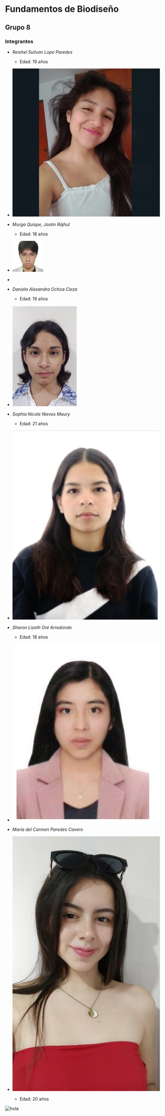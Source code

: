# Fundamentos de Biodiseño  
## Grupo 8

### Integrantes

- *Reishel Sulivan Lope Paredes*
  - Edad: 19 años
- ![Imagen REISHEL](https://github.com/reishelsulivan/funbio/blob/main/FOTO.jfif)

- *Murga Quispe, Jostin Rájhul*
  - Edad: 18 años
- ![Imagen JOSTIN](https://github.com/reishelsulivan/funbio/blob/main/WhatsApp%20Image%202025-08-20%20at%204.52.35%20PM%20(1).jpeg)
- 
- *Daniela Alexandra Ochoa Cieza*
  - Edad: 19 años
- ![Imagen DANIELA](https://github.com/reishelsulivan/funbio/blob/main/FOTO%20DANIELA.jpg)
  
- *Sophia Nicole Nieves Maury*
  - Edad: 21 años
- ![Imagen NICOLE](https://github.com/reishelsulivan/funbio/blob/main/WhatsApp%20Image%202025-08-20%20at%205.28.49%20PM.jpeg)

- *Sharon Lizeth Oré Arredondo*
  - Edad: 18 años
- ![Imagen LIZETH](https://github.com/reishelsulivan/funbio/blob/main/FOTO%20SHARON.jpg)

- *Maria del Carmen Paredes Cavero*
- ![Imagen MARIA](https://github.com/reishelsulivan/funbio/blob/main/WhatsApp%20Image%202025-08-20%20at%205.29.57%20PM.jpeg)
  - Edad: 20 años


![hola]( )
